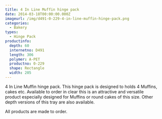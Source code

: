 ```yaml
---
title: 4 In Line Muffin hinge pack
date: 2014-03-18T00:00:00.000Z
imageurl: /img/d491-0-229-4-in-line-muffin-hinge-pack.png
categories:
  - Bakery
types:
  - Hinge Pack
productinfo:
  depth: 60
  internetno: D491
  length: 306
  polymer: A-PET
  productno: 0-229
  shape: Rectangle
  width: 205
---
```

4 In Line Muffin hinge pack. This hinge pack is designed to holds 4 Muffins, cakes etc. Available to order in clear this is an attractive and versatile product especially designed for Muffins or round cakes of this size. Other depth versions of this tray are also available.

All products are made to order.
